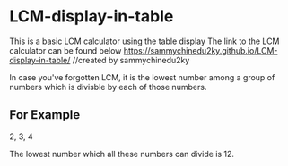# LCM-display-in-table

This is a basic LCM calculator using the table display
The link to the LCM calculator can be found below
https://sammychinedu2ky.github.io/LCM-display-in-table/
//created by sammychinedu2ky

In case you've forgotten LCM, it is the lowest number among a group of numbers which is divisble by each of those numbers.

## For Example

2, 3, 4

The lowest number which all these numbers can divide is 12.
